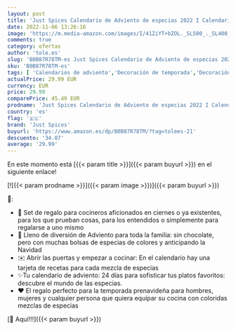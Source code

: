 ```yaml
---
layout: post
title: 'Just Spices Calendario de Adviento de especias 2022 I Calendario de Navidad con 24 mezclas de especias + tarjetas de recetas I Especias de alta calidad como regalo para hombres y mujeres  2022 '
date: 2022-11-06 13:26:16
image: 'https://m.media-amazon.com/images/I/41ZiYT+bZOL._SL500_._SL400_.jpg'
comments: true
category: ofertas
author: 'tole.es'
slug: 'B0B87R78TM-es Just Spices Calendario de Adviento de especias 2022 I...'
sku: 'B0B87R78TM-es'
tags: [ 'Calendarios de adviento','Decoración de temporada','Decoración del hogar','Hogar y cocina','adviento','just spices','navidad','🇪🇸', ]
actualPrice: 29.99 EUR
currency: EUR
price: 29.99
comparePrice: 45.49 EUR
prodname: 'Just Spices Calendario de Adviento de especias 2022 I Calendario de Navidad con 24 mezclas de especias + tarjetas de recetas I Especias de alta calidad como regalo para hombres y mujeres  2022 '
country: 'es'
flag: '🇪🇸'
brand: 'Just Spices'
buyurl: 'https://www.amazon.es/dp/B0B87R78TM/?tag=tolees-21'
descuento: '34.07'
average: '29.99'
---
```


En este momento está [{{< param title >}}]({{< param buyurl >}}) en el siguiente enlace!

[![{{< param prodname >}}]({{< param image >}})]({{< param buyurl >}})

🔎:

- 🎁 Set de regalo para cocineros aficionados en ciernes o ya existentes, para los que prueban cosas, para los entendidos o simplemente para regalarse a uno mismo
- 🎄 Lleno de diversión de Adviento para toda la familia: sin chocolate, pero con muchas bolsas de especias de colores y anticipando la Navidad
- ✉️ Abrir las puertas y empezar a cocinar: En el calendario hay una tarjeta de recetas para cada mezcla de especias
- ✨Tu calendario de adviento: 24 días para sofisticar tus platos favoritos: descubre el mundo de las especias.
- ❤️ El regalo perfecto para la temporada prenavideña para hombres, mujeres y cualquier persona que quiera equipar su cocina con coloridas mezclas de especias

[🛒 Aquí!!!]({{< param buyurl >}})
